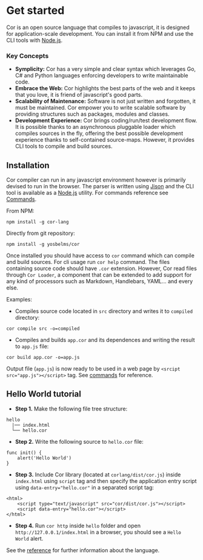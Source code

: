 # Get started

Cor is an open source language that compiles to javascript, it is designed for application-scale development. You can install it from NPM and use the CLI tools with [Node.js](http://nodejs.org).

### Key Concepts

* **Symplicity:** Cor has a very simple and clear syntax which leverages Go, C# and Python languages enforcing developers to write maintainable code.
* **Embrace the Web:** Cor highlights the best parts of the web and it keeps that you love, it is friend of javascript's good parts.
* **Scalability of Maintenance:** Software is not just written and forgotten, it must be maintained. Cor empower you to write scalable software by providing structures such as packages, modules and classes.
* **Development Experience:** Cor brings coding/run/test development flow. It is possible thanks to an asynchronous pluggable loader which compiles sources in the fly, offering the best possible development experience thanks to self-contained source-maps. However, it provides CLI tools to compile and build sources.

## Installation

Cor compiler can run in any javascript environment however is primarily devised to run in the browser. The parser is written using [Jison](http://jison.org) and the CLI tool is available as a [Node.js](http://nodejs.org) utility. For commands reference see [Commands](commands.html).

From NPM:

```
npm install -g cor-lang
```

Directly from git repository:

```
npm install -g yosbelms/cor
```

Once installed you should have access to `cor` command which can compile and build sources. For cli usage run `cor help` command. The files containing source code should have `.cor` extension. However, Cor read files through `Cor Loader`, a component that can be extended to add support for any kind of processors such as Markdown, Handlebars, YAML... and every else.

Examples:

* Compiles source code located in `src` directory and writes it to `compiled` directory:
```
cor compile src -o=compiled
```

* Compiles and builds `app.cor` and its dependences and writing the result to `app.js` file:
```
cor build app.cor -o=app.js
```
Output file (`app.js`) is now ready to be used in a web page by `<srcipt src="app.js"></script>` tag. See [commands](commands.html) for reference.


## Hello World tutorial

* **Step 1.** Make the following file tree structure:
```
hello
  |── index.html
  └── hello.cor
```

* **Step 2.** Write the following source to `hello.cor` file:
```
func init() {
    alert('Hello World')
}
```

* **Step 3.** Include Cor library (located at `corlang/dist/cor.js`) inside `index.html` using `script` tag and then specify the application entry script using `data-entry="hello.cor"` in a separated script tag:
```
<html>
    <script type="text/javascript" src="cor/dist/cor.js"></script>
    <script data-entry="hello.cor"></script>
</html>
```

* **Step 4.** Run `cor http` inside `hello` folder and open `http://127.0.0.1/index.html` in a browser, you should see a `Hello World` alert.

See the [reference](reference.html) for further information about the language.
